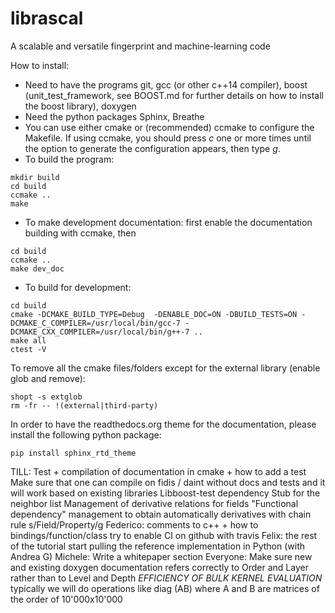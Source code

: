 # librascal
A scalable and versatile fingerprint and machine-learning code

How to install:
* Need to have the programs git, gcc (or other c++14 compiler), boost (unit_test_framework, see BOOST.md for further details on how to install the boost library), doxygen
* Need the python packages Sphinx, Breathe 
* You can use either cmake or (recommended) ccmake to configure the Makefile. If using ccmake, you should press *c* one or more times until the option to generate the configuration appears, then type *g*.
* To build the program: 
```Shell
mkdir build 
cd build 
ccmake .. 
make
``` 
* To make development documentation: first enable the documentation building with ccmake, then
```Shell
cd build 
ccmake ..
make dev_doc
``` 

* To build for development:
```Shell
cd build 
cmake -DCMAKE_BUILD_TYPE=Debug  -DENABLE_DOC=ON -DBUILD_TESTS=ON -DCMAKE_C_COMPILER=/usr/local/bin/gcc-7 -DCMAKE_CXX_COMPILER=/usr/local/bin/g++-7 ..
make all
ctest -V
```
To remove all the cmake files/folders except for the external library (enable glob and remove):
```
shopt -s extglob
rm -fr -- !(external|third-party) 
```
In order to have the readthedocs.org theme for the documentation, please install the following python package:
```Shell
pip install sphinx_rtd_theme
```


TILL:
Test + compilation of documentation in cmake + how to add a test
Make sure that one can compile on fidis / daint without docs and tests and it will work based on existing libraries
Libboost-test dependency 
Stub for the neighbor list
Management of derivative relations for fields
"Functional dependency" management to obtain automatically derivatives with chain rule 
s/Field/Property/g
Federico:
comments to c++ + how to bindings/function/class
try to enable CI on github with travis
Felix:
the rest of the tutorial
start pulling the reference implementation in Python (with Andrea G)
Michele:
Write a whitepaper section
Everyone:
Make sure new and existing doxygen documentation refers correctly to Order and Layer rather than to Level and Depth
*EFFICIENCY OF BULK KERNEL EVALUATION*
typically we will do operations like diag (AB) where A and B are matrices of the order of 10'000x10'000


